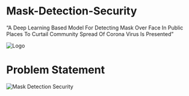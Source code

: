 # Mask-Detection-Security
“A Deep Learning Based Model For Detecting Mask Over Face In Public Places To Curtail Community Spread Of Corona Virus Is Presented”

![Logo](https://user-images.githubusercontent.com/63871494/134500980-5228800d-4bbb-48cc-847a-fdd9d3cc96ad.png)


# Problem Statement

![Mask Detection Security](https://user-images.githubusercontent.com/63871494/132974510-0d1568bc-017d-4d29-8136-e6b6203ec7f8.jpg)

